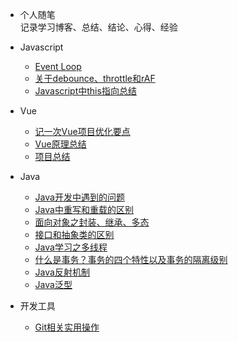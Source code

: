 - 个人随笔    
  记录学习博客、总结、结论、心得、经验


- Javascript
  - [Event Loop](Javascript/event-loop)
  - [关于debounce、throttle和rAF](Javascript/debounce-throttle-requestAnimationFrame)
  - [Javascript中this指向总结](Javascript/js-this)

- Vue
  - [记一次Vue项目优化要点](Vue/project-optimization)
  - [Vue原理总结](Vue/vue-summary)
  - [项目总结](Vue/project-summary)
  
- Java
  - [Java开发中遇到的问题](Java/java-knowledge-point)
  - [Java中重写和重载的区别](Java/override&overloading)
  - [面向对象之封装、继承、多态](Java/object-oriented-features)
  - [接口和抽象类的区别](Java/interface&abstract)
  - [Java学习之多线程](Java/thread)
  - [什么是事务？事务的四个特性以及事务的隔离级别](Java/transaction)
  - [Java反射机制](Java/reflection)
  - [Java泛型](Java/generics)
 
- 开发工具
  - [Git相关实用操作](dev-tools/git)


[^_^]:备注下该文档网站搭建工具[docsify](https://docsify.js.org/#/quickstart)
